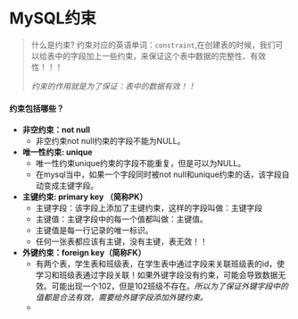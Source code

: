 # MySQL约束

> 什么是约束?	约束对应的英语单词：`constraint`,在创建表的时候，我们可以给表中的字段加上一些约束，来保证这个表中数据的完整性、有效性！！！
>
> *约束的作用就是为了保证：表中的数据有效！！*

#### 约束包括哪些？

- **非空约束：not null**
  - 非空约束not null约束的字段不能为NULL。
- **唯一性约束: unique**
  - 唯一性约束unique约束的字段不能重复，但是可以为NULL。
  - 在mysql当中，如果一个字段同时被not null和unique约束的话，该字段自动变成主键字段。
- **主键约束: primary key （简称PK）**
  - 主键字段：该字段上添加了主键约束，这样的字段叫做：主键字段
  - 主键值：主键字段中的每一个值都叫做：主键值。
  - 主键值是每一行记录的唯一标识。
  - 任何一张表都应该有主键，没有主键，表无效！！
- **外键约束：foreign key（简称FK）**
  - 有两个表，学生表和班级表，在学生表中通过字段来关联班级表的id，使学习和班级表通过字段关联！如果外键字段没有约束，可能会导致数据无效。可能出现一个102，但是102班级不存在。*所以为了保证外键字段中的值都是合法有效，需要给外键字段添加外键约束。*
  - 



